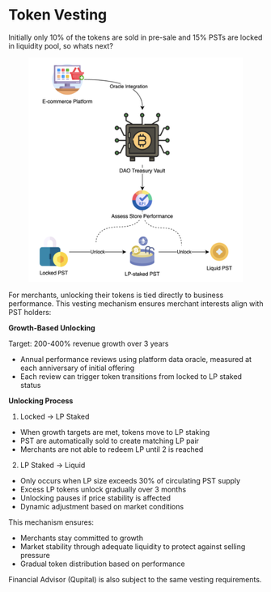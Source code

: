 # Token Vesting

Initially only 10% of the tokens are sold in pre-sale and 15% PSTs are locked in liquidity pool, so whats next?

<figure><img src="../.gitbook/assets/image.png" alt="" width="563"><figcaption></figcaption></figure>

For merchants, unlocking their tokens is tied directly to business performance. This vesting mechanism ensures merchant interests align with PST holders:

**Growth-Based Unlocking**

Target: 200-400% revenue growth over 3 years

* Annual performance reviews using platform data oracle, measured at each anniversary of initial offering
* Each review can trigger token transitions from locked to LP staked status

**Unlocking Process**

1. Locked → LP Staked

* When growth targets are met, tokens move to LP staking
* PST are automatically sold to create matching LP pair
* Merchants are not able to redeem LP until 2 is reached

2. LP Staked → Liquid

* Only occurs when LP size exceeds 30% of circulating PST supply
* Excess LP tokens unlock gradually over 3 months
* Unlocking pauses if price stability is affected
* Dynamic adjustment based on market conditions

This mechanism ensures:

* Merchants stay committed to growth
* Market stability through adequate liquidity to protect against selling pressure
* Gradual token distribution based on performance

Financial Advisor (Qupital) is also subject to the same vesting requirements.
